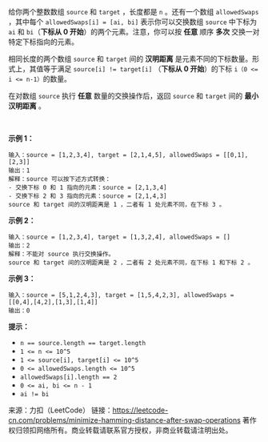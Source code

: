 给你两个整数数组 ```source``` 和 ```target``` ，长度都是 ```n``` 。还有一个数组 ```allowedSwaps``` ，其中每个 ```allowedSwaps[i] = [ai, bi]``` 表示你可以交换数组 ```source``` 中下标为 ```ai``` 和 ```bi```（**下标从 0 开始**）的两个元素。注意，你可以按 **任意** 顺序 **多次** 交换一对特定下标指向的元素。

相同长度的两个数组 ```source``` 和 ```target``` 间的 **汉明距离** 是元素不同的下标数量。形式上，其值等于满足 ```source[i] != target[i]``` （**下标从 0 开始**）的下标 ```i（0 <= i <= n-1）```的数量。

在对数组 ```source``` 执行 **任意** 数量的交换操作后，返回 ```source``` 和 ```target``` 间的 **最小汉明距离** 。

 

**示例 1：**
```
输入：source = [1,2,3,4], target = [2,1,4,5], allowedSwaps = [[0,1],[2,3]]
输出：1
解释：source 可以按下述方式转换：
- 交换下标 0 和 1 指向的元素：source = [2,1,3,4]
- 交换下标 2 和 3 指向的元素：source = [2,1,4,3]
source 和 target 间的汉明距离是 1 ，二者有 1 处元素不同，在下标 3 。
```
**示例 2：**
```
输入：source = [1,2,3,4], target = [1,3,2,4], allowedSwaps = []
输出：2
解释：不能对 source 执行交换操作。
source 和 target 间的汉明距离是 2 ，二者有 2 处元素不同，在下标 1 和下标 2 。
```
**示例 3：**
```
输入：source = [5,1,2,4,3], target = [1,5,4,2,3], allowedSwaps = [[0,4],[4,2],[1,3],[1,4]]
输出：0
```

**提示：**

* ```n == source.length == target.length```
* ```1 <= n <= 10^5```
* ```1 <= source[i], target[i] <= 10^5```
* ```0 <= allowedSwaps.length <= 10^5```
* ```allowedSwaps[i].length == 2```
* ```0 <= ai, bi <= n - 1```
* ```ai != bi```

来源：力扣（LeetCode）
链接：https://leetcode-cn.com/problems/minimize-hamming-distance-after-swap-operations
著作权归领扣网络所有。商业转载请联系官方授权，非商业转载请注明出处。
